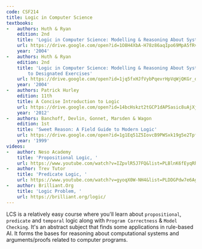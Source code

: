 ```yaml
---
code: CSF214
title: Logic in Computer Science
textbooks:
-   authors: Huth & Ryan
    edition: 2nd
    title: 'Logic in Computer Science: Modelling & Reasoning About Systems'
    url: https://drive.google.com/open?id=1O8H4XbA-H78z86aqIpo69MpA5fRv17vO
    year: '2004'
-   authors: Huth & Ryan
    edition: 2nd
    title: 'Logic in Computer Science: Modelling & Reasoning About Systems, Solutions
        to Designated Exercises'
    url: https://drive.google.com/open?id=1jq5fxHJfVybPqevrHpVqWjQKGr_dy0n8
    year: '2004'
-   authors: Patrick Hurley
    edition: 11th
    title: A Concise Introduction to Logic
    url: https://drive.google.com/open?id=14bcHskzt2tGCP1dAPSasic8uAjXjZyux
    year: '2012'
-   authors: Banchoff, Devlin, Gonnet, Marsden & Wagon
    edition: 1st
    title: 'Sweet Reason: A Field Guide to Modern Logic'
    url: https://drive.google.com/open?id=1g1Eq51Z5IovcB9PWSxk19g5e2TpfpiFv
    year: '1999'
videos:
-   author: Neso Academy
    title: 'Propositional Logic, '
    url: https://www.youtube.com/watch?v=IZpvlR5J7FQ&list=PLBlnK6fEyqRhqJPDXcvYlLfXPh37L89g3&index=2
-   author: Trev Tutor
    title: 'Predicate Logic, '
    url: https://www.youtube.com/watch?v=gyoqX0W-NH4&list=PLDDGPdw7e6Ag1EIznZ-m-qXu4XX3A0cIz&index=23
-   author: Brilliant.Org
    title: 'Logic Problem, '
    url: https://brilliant.org/logic/
---
```


LCS is a relatively easy course where you'll learn about `propositional`, `predicate` and `temporal` logic along with `Program Correctness` & `Model Checking`. It's an abstract subject that finds some applications in rule-based AI.  It forms the bases for reasoning about computational systems and arguments/proofs related to computer programs. 

